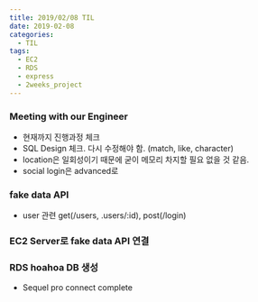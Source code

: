 ```yaml
---
title: 2019/02/08 TIL
date: 2019-02-08
categories:
  - TIL
tags:
  - EC2
  - RDS
  - express
  - 2weeks_project
---
```


### Meeting with our Engineer

- 현재까지 진행과정 체크
- SQL Design 체크. 다시 수정해야 함. (match, like, character)
- location은 일회성이기 때문에 굳이 메모리 차지할 필요 없을 것 같음.
- social login은 advanced로

### fake data API

- user 관련 get(/users, .users/:id), post(/login)

### EC2 Server로 fake data API 연결

### RDS hoahoa DB 생성

- Sequel pro connect complete
